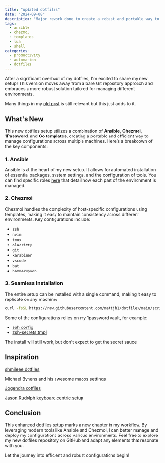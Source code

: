 ```yaml
---
title: "updated dotfiles"
date: "2024-09-08"
description: "Major rework done to create a robust and portable way to manage my dev configuration across platforms"
tags:
  - ansible
  - chezmoi
  - templates
  - lua
  - shell
categories:
  - productivity
  - automation
  - dotfiles
---
```


After a significant overhaul of my dotfiles, I'm excited to share my new setup!
This version moves away from a bare Git repository approach and embraces a more robust solution tailored for managing different environments.

<!--more-->

Many things in my [old post](./my-dotfiles.md) is still relevant but this just adds to it.

## What's New

This new dotfiles setup utilizes a combination of **Ansible**, **Chezmoi**, **1Password**, and **Go templates**, creating a portable and efficient way to manage configurations across multiple machines. Here’s a breakdown of the key components:

### 1. Ansible

Ansible is at the heart of my new setup. It allows for automated installation of essential packages, system settings, and the configuration of tools. You can find specific roles [here](https://github.com/mattjh1/dotfiles/tree/main/scripts/common/ansible/roles) that detail how each part of the environment is managed.

### 2. Chezmoi

Chezmoi handles the complexity of host-specific configurations using templates, making it easy to maintain consistency across different environments. Key configurations include:

- `zsh`
- `nvim`
- `tmux`
- `alacritty`
- `git`
- `karabiner`
- `vscode`
- `bat`
- `hammerspoon`

### 3. Seamless Installation

The entire setup can be installed with a single command, making it easy to replicate on any machine:

```bash
curl -fsSL https://raw.githubusercontent.com/mattjh1/dotfiles/main/scripts/setup.sh | sh -s -- --all
```

Some of the configurations relies on my 1password vault, for example:

- [ssh config](https://github.com/mattjh1/dotfiles/blob/main/dotfiles/private_dot_ssh/private_config.tmpl)
- [zsh-secrets.tmpl](https://github.com/mattjh1/dotfiles/blob/main/dotfiles/dot_config/zsh/zsh-secrets.tmpl)

The install will still work, but don't expect to get the secret sauce

## Inspiration

[shmileee dotfiles](https://github.com/shmileee/dotfiles)

[Michael Bynens and his awesome macos settings](https://github.com/mathiasbynens/dotfiles/tree/main)

[Jogendra dotfiles](https://github.com/jogendra/dotfiles)

[Jason Rudolph keyboard centric setup](https://github.com/jasonrudolph/keyboard)

## Conclusion

This enhanced dotfiles setup marks a new chapter in my workflow. By leveraging modern tools like Ansible and Chezmoi, I can better manage and deploy my configurations across various environments. Feel free to explore my new dotfiles repository on GitHub and adapt any elements that resonate with you.

Let the journey into efficient and robust configurations begin!
